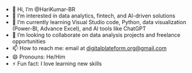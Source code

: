 - 👋 Hi, I’m @HariKumar-BR
- 👀 I’m interested in data analytics, fintech, and AI-driven solutions 
- 🌱 I’m currently learning Visual Studio code, Python, data visualization (Power-BI, Advance Excel), and AI tools like ChatGPT
- 💞️ I’m looking to collaborate on data analysis projects and freelance opportunities
- 📫 How to reach me: email at digitalplateform.org@gmail.com
- 😄 Pronouns: He/Him
- ⚡ Fun fact: I love learning new skills 

<!---
HariKumar-BR/HariKumar-BR is a ✨ special ✨ repository because its `README.md` (this file) appears on your GitHub profile.
You can click the Preview link to take a look at your changes.
--->
